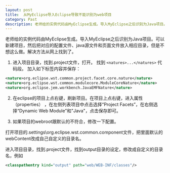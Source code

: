 ```yaml
---
layout: post
title:  从MyEclipse导入Eclipse导致不能识别为web项目
category: Past
description: 老师给的实例代码由MyEclipse生成。导入MyEclipse之后识别为Java项目。
---
```


老师给的实例代码由MyEclipse生成。导入MyEclipse之后识别为Java项目。可以新建项目，然后把对应的配置文件、java源文件和页面文件放入相应目录，但是不想这么做。解决方法从网上找到了。

1. 进入项目目录，找到.project文件，打开。 找到 `<natures>...</natures>` 代码段。 加入如下标签内容并保存： 

```xml
<nature>org.eclipse.wst.common.project.facet.core.nature</nature> 
<nature>org.eclipse.wst.common.modulecore.ModuleCoreNature</nature> 
<nature>org.eclipse.jem.workbench.JavaEMFNature</nature> 
```

2. 在eclipse的项目上点右键，刷新项目。在项目上点右键，进入属性（properties） ，在左侧列表项目中点击选择“Project Facets”，在右侧选择“Dynamic Web Module”和"Java"，点击保存即可。

3. 如果项目的webroot跟默认的不符合，修改一下配置。

打开项目的.settings\org.eclipse.wst.common.component文件，把里面默认的webContent改成自己自定义的目录名。 

进入项目目录，找到.project文件，找到output目录的设定，修改成自定义的目录名，例如

```xml
<classpathentry kind="output" path="web/WEB-INF/classes"/>
```
